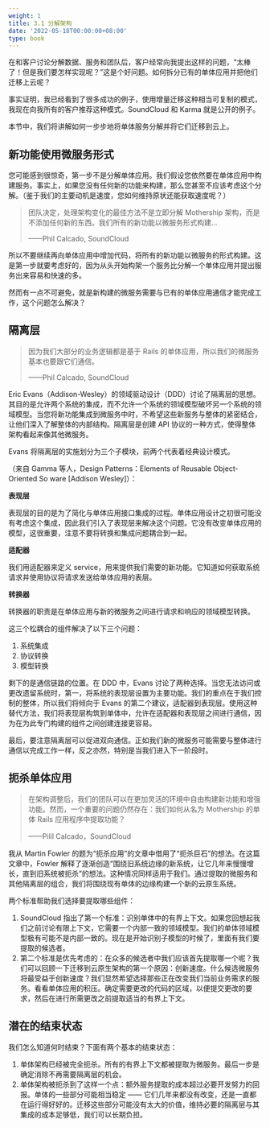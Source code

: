 ```yaml
---
weight: 1
title: 3.1 分解架构
date: '2022-05-18T00:00:00+08:00'
type: book
---
```


在和客户讨论分解数据、服务和团队后，客户经常向我提出这样的问题，“太棒了！但是我们要怎样实现呢？”这是个好问题。如何拆分已有的单体应用并把他们迁移上云呢？

事实证明，我已经看到了很多成功的例子，使用增量迁移这种相当可复制的模式，我现在向我所有的客户推荐这种模式。SoundCloud 和 Karma 就是公开的例子。

本节中，我们将讲解如何一步步地将单体服务分解并将它们迁移到云上。

## 新功能使用微服务形式

您可能感到很惊奇，第一步不是分解单体应用。我们假设您依然要在单体应用中构建服务。事实上，如果您没有任何新的功能来构建，那么您甚至不应该考虑这个分解。（鉴于我们的主要动机是速度，您如何维持原状还能获取速度呢？）

> 团队决定，处理架构变化的最佳方法不是立即分解 Mothership 架构，而是不添加任何新的东西。我们所有的新功能以微服务形式构建…
>
> ——Phil Calcado, SoundCloud

所以不要继续再向单体应用中增加代码，将所有的新功能以微服务的形式构建。这是第一步就要考虑好的，因为从头开始构架一个服务比分解一个单体应用并提出服务出来容易和快速的多。

然而有一点不可避免，就是新构建的微服务需要与已有的单体应用通信才能完成工作，这个问题怎么解决？

## 隔离层

> 因为我们大部分的业务逻辑都是基于 Rails 的单体应用，所以我们的微服务基本也要跟它们通信。
>
> ——Phil Calcado, SoundCloud

Eric Evans（Addison-Wesley）的领域驱动设计（DDD）讨论了隔离层的思想。其目的是允许两个系统的集成，而不允许一个系统的领域模型破坏另一个系统的领域模型。当您将新功能集成到微服务中时，不希望这些新服务与整体的紧密结合，让他们深入了解整体的内部结构。隔离层是创建 API 协议的一种方式，使得整体架构看起来像其他微服务。

Evans 将隔离层的实施划分为三个子模块，前两个代表着经典设计模式。

（来自 Gamma 等人，Design Patterns：Elements of Reusable Object-Oriented So ware [Addison Wesley]）：

**表现层**

表现层的目的是为了简化与单体应用接口集成的过程。单体应用设计之初很可能没有考虑这个集成，因此我们引入了表现层来解决这个问题。它没有改变单体应用的模型，这很重要，注意不要将转换和集成问题耦合到一起。

**适配器**

我们用适配器来定义 service，用来提供我们需要的新功能。它知道如何获取系统请求并使用协议将请求发送给单体应用的表层。

**转换器**

转换器的职责是在单体应用与新的微服务之间进行请求和响应的领域模型转换。

这三个松耦合的组件解决了以下三个问题：

1. 系统集成
2. 协议转换
3. 模型转换

剩下的是通信链路的位置。在 DDD 中，Evans 讨论了两种选择。当您无法访问或更改遗留系统时，第一，将系统的表现层设置为主要功能。我们的重点在于我们控制的整体，所以我们将倾向于 Evans 的第二个建议，适配器到表现层。使用这种替代方法，我们将表现层构筑到单体中，允许在适配器和表现层之间进行通信，因为在为此专门构建的组件之间创建连接更容易。

最后，要注意隔离层可以促进双向通信。正如我们新的微服务可能需要与整体进行通信以完成工作一样，反之亦然，特别是当我们进入下一阶段时。

## 扼杀单体应用

> 在架构调整后，我们的团队可以在更加灵活的环境中自由构建新功能和增强功能。然而，一个重要的问题仍然存在：我们如何从名为 Mothership 的单体 Rails 应用程序中提取功能？
>
> ——Pilil Calcado，SoundCloud

我从 Martin Fowler 的题为“扼杀应用”的文章中借用了“扼杀巨石”的想法。在这篇文章中，Fowler 解释了逐渐创造“围绕旧系统边缘的新系统，让它几年来慢慢增长，直到旧系统被扼杀”的想法。这种情况同样适用于我们。通过提取的微服务和其他隔离层的组合，我们将围绕现有单体的边缘构建一个新的云原生系统。

两个标准帮助我们选择要提取哪些组件：

1. SoundCloud 指出了第一个标准：识别单体中的有界上下文。如果您回想起我们之前讨论有限上下文，它需要一个内部一致的领域模型。我们的单体领域模型极有可能不是内部一致的。现在是开始识别子模型的时候了，里面有我们要提取的候选者。
2. 第二个标准是优先考虑的：在众多的候选者中我们应该首先提取哪一个呢？我们可以回顾一下迁移到云原生架构的第一个原因：创新速度。什么候选微服务将最受益于创新速度？我们显然希望选择那些正在改变我们当前业务需求的服务。看看单体应用的积压。确定需要更改的代码的区域，以便提交更改的要求，然后在进行所需更改之前提取适当的有界上下文。

## 潜在的结束状态

我们怎么知道何时结束？下面有两个基本的结束状态：

1. 单体架构已经被完全扼杀。所有的有界上下文都被提取为微服务。最后一步是确定消除不再需要隔离层的机会。
2. 单体架构被扼杀到了这样一个点：额外服务提取的成本超过必要开发努力的回报。单体的一些部分可能相当稳定 —— 它们几年来都没有改变，还是一直都在运行得好好的。迁移这些部分可能没有太大的价值，维持必要的隔离层与其集成的成本足够低，我们可以长期负担。